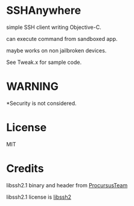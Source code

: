 # SSHAnywhere
simple SSH client writing Objective-C.

can execute command from sandboxed app.

maybe works on non jailbroken devices.

See Tweak.x for sample code.

# WARNING
*Security is not considered.

# License
MIT

# Credits
libssh2.1 binary and header from [ProcursusTeam](https://github.com/ProcursusTeam)

libssh2.1 license is [libssh2](https://libssh2.org/license.html)

